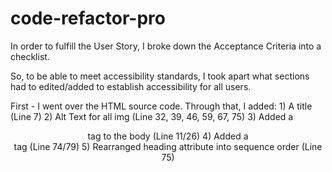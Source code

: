 # code-refactor-pro

In order to fulfill the User Story, I broke down the Acceptance Criteria into a checklist. 

So, to be able to meet accessibility standards, I took apart what sections had to edited/added to establish accessibility for all users. 

First - 
I went over the HTML source code. 
Through that, I added:
    1)  A title (Line 7)
    2) Alt Text for all img (Line 32, 39, 46, 59, 67, 75)
    3) Added a <header class> tag to the body (Line 11/26)
    4) Added a <section class> tag (Line 74/79)
    5) Rearranged heading attribute into sequence order (Line 75)